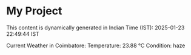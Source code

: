 # My Project

This content is dynamically generated in Indian Time (IST): 2025-01-23 22:49:44 IST


Current Weather in Coimbatore:
Temperature: 23.88 °C
Condition: haze
